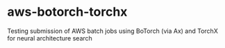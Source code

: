 # aws-botorch-torchx

Testing submission of AWS batch jobs using BoTorch (via Ax) and TorchX for neural architecture search
